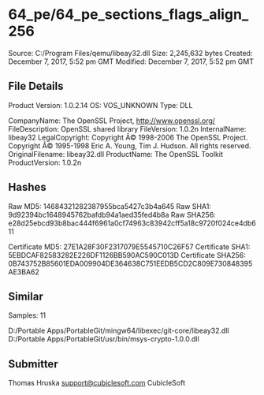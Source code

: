 64_pe/64_pe_sections_flags_align_256
====================================

Source:  C:/Program Files/qemu/libeay32.dll
Size:  2,245,632 bytes
Created:  December 7, 2017, 5:52 pm GMT
Modified:  December 7, 2017, 5:52 pm GMT

File Details
------------

Product Version:  1.0.2.14
OS:  VOS_UNKNOWN
Type:  DLL

CompanyName:  The OpenSSL Project, http://www.openssl.org/
FileDescription:  OpenSSL shared library
FileVersion:  1.0.2n
InternalName:  libeay32
LegalCopyright:  Copyright Â© 1998-2006 The OpenSSL Project. Copyright Â© 1995-1998 Eric A. Young, Tim J. Hudson. All rights reserved.
OriginalFilename:  libeay32.dll
ProductName:  The OpenSSL Toolkit
ProductVersion:  1.0.2n

Hashes
------

Raw MD5:  14684321282387955bca5427c3b4a645
Raw SHA1:  9d92394bc1648945762bafdb94a1aed35fed4b8a
Raw SHA256:  e28d25ebcd93b8bac444f6961a0cf74963c83942cff5a18c9720f024ce4db611

Certificate MD5:  27E1A28F30F2317079E5545710C26F57
Certificate SHA1:  5EBDCAF82583282E226DF1126BB590AC590C013D
Certificate SHA256:  0B743752B85601EDA009904DE364638C751EEDB5CD2C809E730848395AE3BA62

Similar
-------

Samples:  11

D:/Portable Apps/PortableGit/mingw64/libexec/git-core/libeay32.dll
D:/Portable Apps/PortableGit/usr/bin/msys-crypto-1.0.0.dll

Submitter
---------

Thomas Hruska
support@cubiclesoft.com
CubicleSoft
